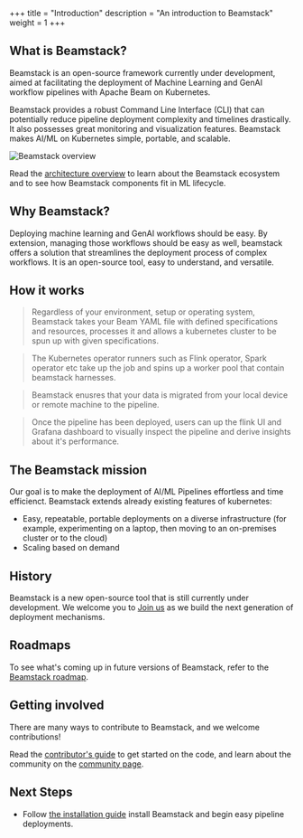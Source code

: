 +++
title = "Introduction"
description = "An introduction to Beamstack"
weight = 1
+++

## What is Beamstack?

Beamstack is an open-source framework currently under development, aimed at facilitating the deployment of Machine Learning and GenAI workflow pipelines with Apache Beam on Kubernetes. 

Beamstack provides a robust Command Line Interface (CLI) that can potentially reduce pipeline deployment complexity and timelines drastically. It also possesses great monitoring and visualization features. Beamstack makes AI/ML on Kubernetes simple, portable, and scalable.

<img src="/docs/getting-started/images/architecture-light.png"
  alt="Beamstack overview"
  class="mt-3 mb-3">

Read the [architecture overview](/docs/getting-started/architecture/) to learn about the Beamstack ecosystem
and to see how Beamstack components fit in ML lifecycle.

## Why Beamstack?
Deploying machine learning and GenAI workflows should be easy. By extension, managing those workflows should be easy as well, beamstack offers a solution that streamlines the deployment process of complex workflows. It is an open-source tool, easy to understand, and versatile. 

## How it works
> Regardless of your environment, setup or operating system, Beamstack takes your Beam YAML file with defined specifications and resources, processes it and allows a kubernetes cluster to be spun up with given specifications. 

> The Kubernetes operator runners such as Flink operator, Spark operator etc take up the job and spins up a worker pool that contain beamstack harnesses. 

> Beamstack enusres that your data is migrated from your local device or remote machine to the pipeline. 

> Once the pipeline has been deployed, users can up the flink UI and Grafana dashboard to visually inspect the pipeline and derive insights about it's performance.

## The Beamstack mission

Our goal is to make the deployment of AI/ML Pipelines effortless and time efficienct. Beamstack extends already existing features of kubernetes: 

- Easy, repeatable, portable deployments on a diverse infrastructure
  (for example, experimenting on a laptop, then moving to an on-premises
  cluster or to the cloud)
- Scaling based on demand

## History

Beamstack is a new open-source tool that is still currently under development. We welcome you to [Join us](https://discord.gg/fYNnNVaEFK) as we build the next generation of deployment mechanisms.

## Roadmaps

To see what's coming up in future versions of Beamstack, refer to the [Beamstack roadmap](https://github.com/BeamStackProj/beamstack-cli).

## Getting involved

There are many ways to contribute to Beamstack, and we welcome contributions!

Read the [contributor's guide](/docs/about/contributing/) to get started on the code, and learn about the community on the [community page](/docs/about/community/).

## Next Steps

- Follow [the installation guide](/docs/getting-started/installing-beamstack) install Beamstack and begin easy pipeline deployments.
